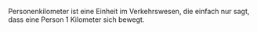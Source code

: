 Personenkilometer ist eine Einheit im Verkehrswesen, die einfach nur sagt, dass eine Person 1 Kilometer sich bewegt.